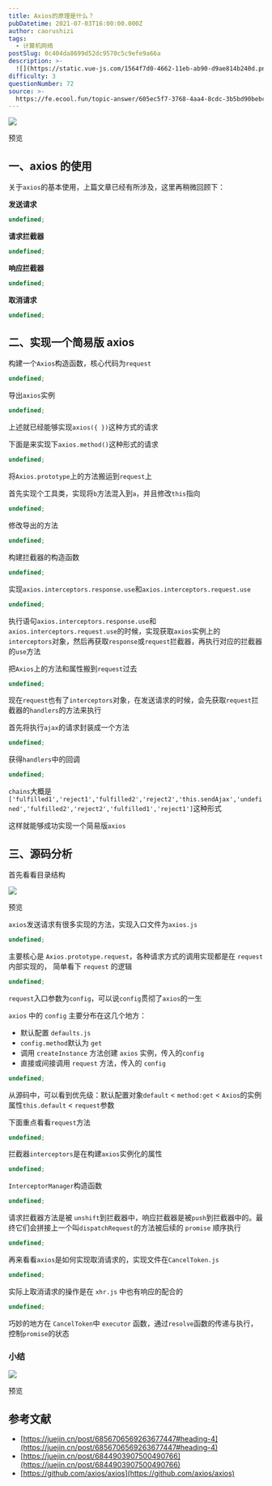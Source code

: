 ```yaml
---
title: Axios的原理是什么？
pubDatetime: 2021-07-03T16:00:00.000Z
author: caorushizi
tags:
  - 计算机网络
postSlug: 0c404da8699d52dc9570c5c9efe9a66a
description: >-
  ![](https://static.vue-js.com/1564f7d0-4662-11eb-ab90-d9ae814b240d.png)预览一、axios的使用----------关于`axio
difficulty: 3
questionNumber: 72
source: >-
  https://fe.ecool.fun/topic-answer/605ec5f7-3768-4aa4-8cdc-3b5bd90bebc3?orderBy=updateTime&order=desc&tagId=16
---
```


![](https://static.vue-js.com/1564f7d0-4662-11eb-ab90-d9ae814b240d.png)

预览

## 一、axios 的使用

关于`axios`的基本使用，上篇文章已经有所涉及，这里再稍微回顾下：

**发送请求**

```typescript
undefined;
```

**请求拦截器**

```typescript
undefined;
```

**响应拦截器**

```typescript
undefined;
```

**取消请求**

```typescript
undefined;
```

## 二、实现一个简易版 axios

构建一个`Axios`构造函数，核心代码为`request`

```typescript
undefined;
```

导出`axios`实例

```typescript
undefined;
```

上述就已经能够实现`axios({ })`这种方式的请求

下面是来实现下`axios.method()`这种形式的请求

```typescript
undefined;
```

将`Axios.prototype`上的方法搬运到`request`上

首先实现个工具类，实现将`b`方法混入到`a`，并且修改`this`指向

```typescript
undefined;
```

修改导出的方法

```typescript
undefined;
```

构建拦截器的构造函数

```typescript
undefined;
```

实现`axios.interceptors.response.use`和`axios.interceptors.request.use`

```typescript
undefined;
```

执行语句`axios.interceptors.response.use`和`axios.interceptors.request.use`的时候，实现获取`axios`实例上的`interceptors`对象，然后再获取`response`或`request`拦截器，再执行对应的拦截器的`use`方法

把`Axios`上的方法和属性搬到`request`过去

```typescript
undefined;
```

现在`request`也有了`interceptors`对象，在发送请求的时候，会先获取`request`拦截器的`handlers`的方法来执行

首先将执行`ajax`的请求封装成一个方法

```typescript
undefined;
```

获得`handlers`中的回调

```typescript
undefined;
```

`chains`大概是`['fulfilled1','reject1','fulfilled2','reject2','this.sendAjax','undefined','fulfilled2','reject2','fulfilled1','reject1']`这种形式

这样就能够成功实现一个简易版`axios`

## 三、源码分析

首先看看目录结构

![](https://static.vue-js.com/9d90eaa0-48b6-11eb-85f6-6fac77c0c9b3.png)

预览

`axios`发送请求有很多实现的方法，实现入口文件为`axios.js`

```typescript
undefined;
```

主要核心是 `Axios.prototype.request`，各种请求方式的调用实现都是在 `request` 内部实现的， 简单看下 `request` 的逻辑

```typescript
undefined;
```

`request`入口参数为`config`，可以说`config`贯彻了`axios`的一生

`axios` 中的 `config` 主要分布在这几个地方：

- 默认配置 `defaults.js`
- `config.method`默认为 `get`
- 调用 `createInstance` 方法创建 `axios` 实例，传入的`config`
- 直接或间接调用 `request` 方法，传入的 `config`

```typescript
undefined;
```

从源码中，可以看到优先级：默认配置对象`default` < `method:get` < `Axios`的实例属性`this.default` < `request`参数

下面重点看看`request`方法

```typescript
undefined;
```

拦截器`interceptors`是在构建`axios`实例化的属性

```typescript
undefined;
```

`InterceptorManager`构造函数

```typescript
undefined;
```

请求拦截器方法是被 `unshift`到拦截器中，响应拦截器是被`push`到拦截器中的。最终它们会拼接上一个叫`dispatchRequest`的方法被后续的 `promise` 顺序执行

```typescript
undefined;
```

再来看看`axios`是如何实现取消请求的，实现文件在`CancelToken.js`

```typescript
undefined;
```

实际上取消请求的操作是在 `xhr.js` 中也有响应的配合的

```typescript
undefined;
```

巧妙的地方在 `CancelToken`中 `executor` 函数，通过`resolve`函数的传递与执行，控制`promise`的状态

### 小结

![](https://static.vue-js.com/b1d2ebd0-48b6-11eb-ab90-d9ae814b240d.png)

预览

## 参考文献

- [https://juejin.cn/post/6856706569263677447#heading-4](https://juejin.cn/post/6856706569263677447#heading-4)
- [https://juejin.cn/post/6844903907500490766](https://juejin.cn/post/6844903907500490766)
- [https://github.com/axios/axios](https://github.com/axios/axios)
